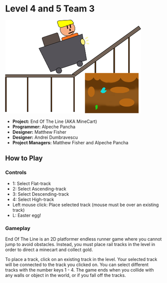 # Level 4 and 5 Team 3

![End Of The Line Thumbnail](MineCart/Assets/MineCart_Thumbnail.png?raw=true)

* **Project:** End Of The Line (AKA MineCart)
* **Programmer:** Alpeche Pancha
* **Designer:** Matthew Fisher
* **Designer:** Andrei Dumbravescu
* **Project Managers:** Matthew Fisher and Alpeche Pancha

## How to Play

### Controls

* 1: Select Flat-track
* 2: Select Ascending-track
* 3: Select Descending-track
* 4: Select High-track
* Left mouse click: Place selected track (mouse must be over an existing track)
* L: Easter egg!

### Gameplay

End Of The Line is an 2D platformer endless runner game where you cannot jump to avoid obstacles. Instead, you must place rail tracks in the level in order to direct a minecart and collect gold.

To place a track, click on an existing track in the level. Your selected track will be connected to the track you clicked on. You can select different tracks with the number keys 1 - 4. The game ends when you collide with any walls or object in the world, or if you fall off the tracks.
